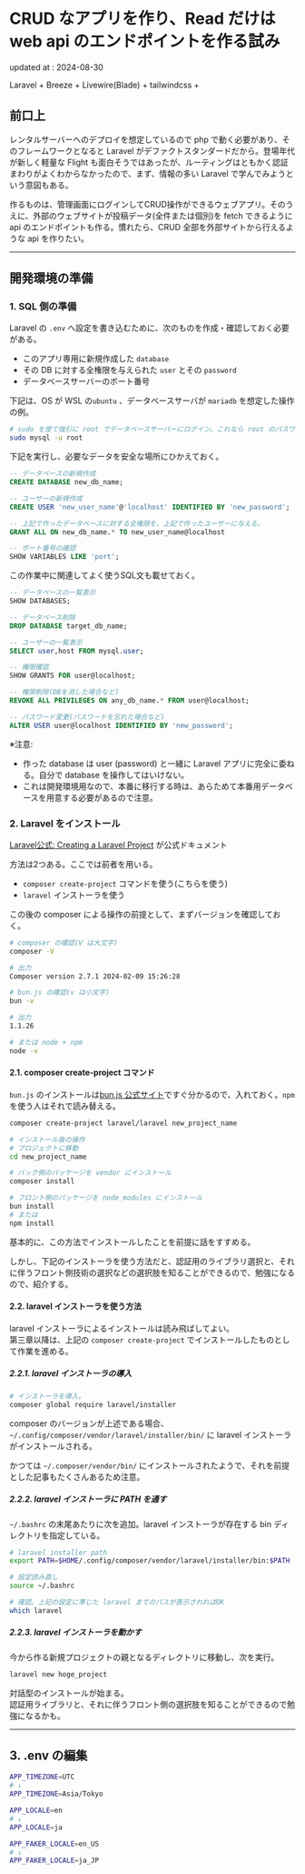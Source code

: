 # CRUD なアプリを作り、Read だけは web api のエンドポイントを作る試み

updated at : 2024-08-30

Laravel + Breeze + Livewire(Blade) + tailwindcss + 

## 前口上

レンタルサーバーへのデプロイを想定しているので php で動く必要があり、そのフレームワークとなると Laravel がデファクトスタンダードだから。登場年代が新しく軽量な Flight も面白そうではあったが、ルーティングはともかく認証まわりがよくわからなかったので、まず、情報の多い Laravel で学んでみようという意図もある。

作るものは、管理画面にログインしてCRUD操作ができるウェブアプリ。そのうえに、外部のウェブサイトが投稿データ(全件または個別)を fetch できるように api のエンドポイントも作る。慣れたら、CRUD 全部を外部サイトから行えるような api を作りたい。

---

## 開発環境の準備

### 1. SQL 側の準備

Laravel の `.env` へ設定を書き込むために、次のものを作成・確認しておく必要がある。

- このアプリ専用に新規作成した `database`
- その DB に対する全権限を与えられた `user` とその `password`
- データベースサーバーのポート番号

下記は、OS が WSL の`ubuntu` 、データベースサーバが `mariadb` を想定した操作の例。

```bash
# sudo を使て強引に root でデータベースサーバーにログイン。これなら root のパスワードを忘れてもダイジョウブ
sudo mysql -u root
```

下記を実行し、必要なデータを安全な場所にひかえておく。

```sql
-- データベースの新規作成
CREATE DATABASE new_db_name;

-- ユーザーの新規作成
CREATE USER 'new_user_name'@'localhost' IDENTIFIED BY 'new_password';

-- 上記で作ったデータベースに対する全権限を、上記で作ったユーザーに与える。
GRANT ALL ON new_db_name.* TO new_user_name@localhost

-- ポート番号の確認
SHOW VARIABLES LIKE 'port';
```

この作業中に関連してよく使うSQL文も載せておく。

```sql
-- データベースの一覧表示
SHOW DATABASES;

-- データベース削除
DROP DATABASE target_db_name;

-- ユーザーの一覧表示
SELECT user,host FROM mysql.user;

-- 権限確認
SHOW GRANTS FOR user@localhost;

-- 権限削除(DBを消した場合など)
REVOKE ALL PRIVILEGES ON any_db_name.* FROM user@localhost;

-- パスワード変更(パスワードを忘れた場合など)
ALTER USER user@localhost IDENTIFIED BY 'new_password';
```

※注意:

- 作った database は user (password) と一緒に Laravel アプリに完全に委ねる。自分で database を操作してはいけない。
- これは開発環境用なので、本番に移行する時は、あらためて本番用データベースを用意する必要があるので注意。


### 2. Laravel をインストール

[Laravel公式: Creating a Laravel Project](https://laravel.com/docs/11.x/installation#creating-a-laravel-project) が公式ドキュメント

方法は2つある。ここでは前者を用いる。

- `composer create-project` コマンドを使う(こちらを使う)
- `laravel` インストーラを使う

この後の composer による操作の前提として、まずバージョンを確認しておく。

```bash
# composer の確認(V は大文字)
composer -V

# 出力
Composer version 2.7.1 2024-02-09 15:26:28

# bun.js の確認(v は小文字)
bun -v

# 出力
1.1.26

# または node + npm
node -v
```


#### 2.1. composer create-project コマンド

`bun.js` のインストールは[bun.js 公式サイト](https://bun.sh/)ですぐ分かるので、入れておく。`npm`を使う人はそれで読み替える。


```bash
composer create-project laravel/laravel new_project_name

# インストール後の操作
# プロジェクトに移動
cd new_project_name

# バック側のパッケージを vendor にインストール
composer install

# フロント側のパッケージを node_modules にインストール
bun install
# または
npm install
```

基本的に、この方法でインストールしたことを前提に話をすすめる。

しかし、下記のインストーラを使う方法だと、認証用のライブラリ選択と、それに伴うフロント側技術の選択などの選択肢を知ることができるので、勉強になるので、紹介する。

#### 2.2. laravel インストーラを使う方法

laravel インストーラによるインストールは読み飛ばしてよい。  
第三章以降は、上記の `composer create-project` でインストールしたものとして作業を進める。

##### 2.2.1. laravel インストーラの導入

```bash
# インストーラを導入。
composer global require laravel/installer
```

composer のバージョンが上述である場合、`~/.config/composer/vendor/laravel/installer/bin/` に laravel インストーラがインストールされる。

かつては `~/.composer/vendor/bin/` にインストールされたようで、それを前提とした記事もたくさんあるため注意。

##### 2.2.2. laravel インストーラに PATH を通す

`~/.bashrc` の末尾あたりに次を追加。laravel インストーラが存在する bin ディレクトリを指定している。

```bash
# laravel installer path
export PATH=$HOME/.config/composer/vendor/laravel/installer/bin:$PATH
```

```bash
# 設定読み直し
source ~/.bashrc

# 確認。上記の設定に準じた laravel までのパスが表示されればOK
which laravel
```

##### 2.2.3. laravel インストーラを動かす

今から作る新規プロジェクトの親となるディレクトリに移動し、次を実行。

```bash
laravel new hoge_project
```

対話型のインストールが始まる。  
認証用ライブラリと、それに伴うフロント側の選択肢を知ることができるので勉強になるかも。


---

## 3. .env の編集


```bash
APP_TIMEZONE=UTC
# ↓
APP_TIMEZONE=Asia/Tokyo

APP_LOCALE=en
# ↓
APP_LOCALE=ja

APP_FAKER_LOCALE=en_US
# ↓
APP_FAKER_LOCALE=ja_JP
```
